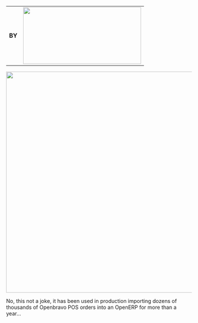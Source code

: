 <table>
    <tr>
        <td><b>BY</b></td>
        <td><a href="http://www.akretion.com" title="Akretion - open source to spin the world"><img src="http://akretion.s3.amazonaws.com/assets/logo.png" width="320px" height="154px" /></a></td>
    </tr>
</table>

<img src="https://s3.amazonaws.com/akretion/assets/ooornithorhynchus.png" width="600px" />


No, this not a joke, it has been used in production importing dozens of thousands of Openbravo POS orders into an OpenERP for more than a year...


